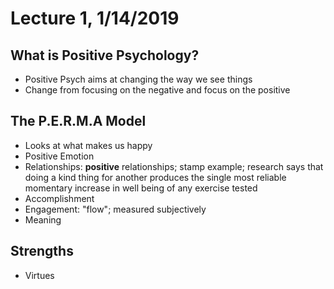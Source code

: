 # Lecture 1, 1/14/2019
## What is Positive Psychology?
* Positive Psych aims at changing the way we see things
* Change from focusing on the negative and focus on the positive

## The P.E.R.M.A Model
* Looks at what makes us happy
* Positive Emotion
* Relationships: **positive** relationships; stamp example; research says that doing a kind thing for another produces the single most reliable momentary increase in  well being of any exercise tested
* Accomplishment
* Engagement: "flow"; measured subjectively
* Meaning

## Strengths
* Virtues
